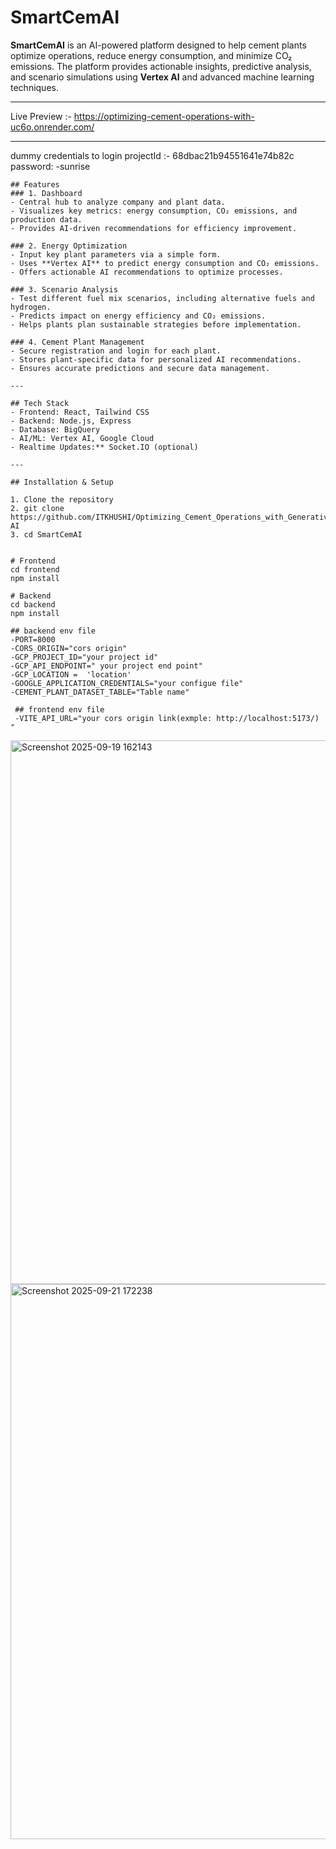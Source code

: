 # SmartCemAI

**SmartCemAI** is an AI-powered platform designed to help cement plants optimize operations, reduce energy consumption, and minimize CO₂ emissions. The platform provides actionable insights, predictive analysis, and scenario simulations using **Vertex AI** and advanced machine learning techniques.

---
Live Preview :- https://optimizing-cement-operations-with-uc6o.onrender.com/

---
dummy credentials to login 
projectId :- 68dbac21b94551641e74b82c
password: -sunrise

```
## Features
### 1. Dashboard
- Central hub to analyze company and plant data.
- Visualizes key metrics: energy consumption, CO₂ emissions, and production data.
- Provides AI-driven recommendations for efficiency improvement.

### 2. Energy Optimization
- Input key plant parameters via a simple form.
- Uses **Vertex AI** to predict energy consumption and CO₂ emissions.
- Offers actionable AI recommendations to optimize processes.

### 3. Scenario Analysis
- Test different fuel mix scenarios, including alternative fuels and hydrogen.
- Predicts impact on energy efficiency and CO₂ emissions.
- Helps plants plan sustainable strategies before implementation.

### 4. Cement Plant Management
- Secure registration and login for each plant.
- Stores plant-specific data for personalized AI recommendations.
- Ensures accurate predictions and secure data management.

---

## Tech Stack
- Frontend: React, Tailwind CSS  
- Backend: Node.js, Express  
- Database: BigQuery  
- AI/ML: Vertex AI, Google Cloud  
- Realtime Updates:** Socket.IO (optional)  

---

## Installation & Setup

1. Clone the repository
2. git clone https://github.com/ITKHUSHI/Optimizing_Cement_Operations_with_Generative-AI
3. cd SmartCemAI


# Frontend
cd frontend
npm install

# Backend
cd backend
npm install

## backend env file
-PORT=8000   
-CORS_ORIGIN="cors origin"   
-GCP_PROJECT_ID="your project id"   
-GCP_API_ENDPOINT=" your project end point"  
-GCP_LOCATION =  'location'   
-GOOGLE_APPLICATION_CREDENTIALS="your configue file"  
-CEMENT_PLANT_DATASET_TABLE="Table name"  

 ## frontend env file
 -VITE_API_URL="your cors origin link(exmple: http://localhost:5173/) "
```

 <img width="1891" height="870" alt="Screenshot 2025-09-19 162143" src="https://github.com/user-attachments/assets/9386d02f-bdd9-45ca-9197-fb71def347fc" />
<img width="1883" height="888" alt="Screenshot 2025-09-21 172238" src="https://github.com/user-attachments/assets/77abc0d8-ff04-40e8-a0df-c35ab18adcbe" />

